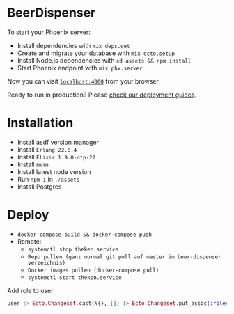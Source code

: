 # BeerDispenser

To start your Phoenix server:

  * Install dependencies with `mix deps.get`
  * Create and migrate your database with `mix ecto.setup`
  * Install Node.js dependencies with `cd assets && npm install`
  * Start Phoenix endpoint with `mix phx.server`

Now you can visit [`localhost:4000`](http://localhost:4000) from your browser.

Ready to run in production? Please [check our deployment guides](https://hexdocs.pm/phoenix/deployment.html).

# Installation
* Install asdf version manager
* Install `Erlang 22.0.4`
* Install `Elixir 1.9.0-otp-22`
* Install nvm
* Install latest node version
* Run `npm i` in `./assets`
* Install Postgres

# Deploy
* `docker-compose build && docker-compose push`
* Remote:
  * `systemctl stop theken.service`
  * `Repo pullen (ganz normal git pull auf master im beer-dispenser verzeichnis)`
  * `Docker images pullen (docker-compose pull)`
  * `systemctl start theken.service`

Add role to user

```elixir
user |> Ecto.Changeset.cast(%{}, []) |> Ecto.Changeset.put_assoc(:roles, [role | user.roles]) |> BeerDispenser.Repo.update
```
